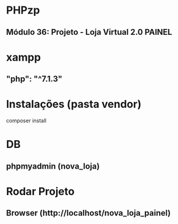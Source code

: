 # PHPzp
## Módulo 36: Projeto - Loja Virtual 2.0 PAINEL

# xampp
## "php": "^7.1.3"

# Instalações (pasta vendor)
composer install 

# DB
## phpmyadmin (nova_loja)

# Rodar Projeto
## Browser (http://localhost/nova_loja_painel)
